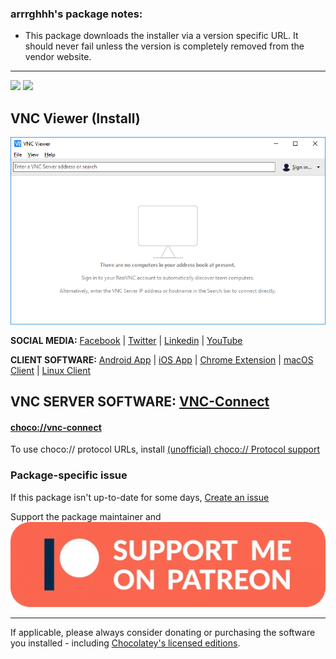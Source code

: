 <h3>arrrghhh's package notes:</h3>

* This package downloads the installer via a version specific URL. It should never fail unless the version is completely removed from the vendor website.

***

[![](https://img.shields.io/chocolatey/v/vnc-viewer?color=green&label=vnc-viewer)](https://chocolatey.org/packages/vnc-viewer) [![](https://img.shields.io/chocolatey/dt/vnc-viewer)](https://chocolatey.org/packages/vnc-viewer)

## VNC Viewer (Install)

![Screen shot of VNC Viewer](https://raw.githubusercontent.com/arrrghhh/ChocolateyPackages/refs/heads/main/vnc-viewer/vnc-viewer_screenshot.png)

**SOCIAL MEDIA:**
[Facebook](https://www.facebook.com/realvnc) | [Twitter](https://twitter.com/realvnc) | [Linkedin](https://www.linkedin.com/company/realvnc) | [YouTube](https://www.youtube.com/user/RealVNCLtd)

**CLIENT SOFTWARE:**
[Android App](http://play.google.com/store/apps/details?id=com.realvnc.viewer.android) | [iOS App](https://itunes.apple.com/us/app/vnc-viewer/id352019548?mt=8) | [Chrome Extension](https://chocolatey.org/packages/vnc-viewer-chrome/1.2.2.15132) | [macOS Client](https://www.realvnc.com/download/viewer/macos/) | [Linux Client](https://www.realvnc.com/download/viewer/linux/)

**VNC SERVER SOFTWARE:**
[VNC-Connect](https://chocolatey.org/packages/vnc-connect/)
---

#### [choco://vnc-connect](choco://vnc-connect)
To use choco:// protocol URLs, install [(unofficial) choco:// Protocol support ](https://chocolatey.org/packages/choco-protocol-support)

### Package-specific issue
If this package isn't up-to-date for some days, [Create an issue](https://github.com/arrrghhh/ChocolateyPackages/issues/new/choose)

Support the package maintainer and [![Patreon](https://raw.githubusercontent.com/arrrghhh/ChocolateyPackages/refs/heads/main/Patreon-Button-600x163.webp)](https://www.patreon.com/arrrghhh)

---

If applicable, please always consider donating or purchasing the software you installed - including [Chocolatey's licensed editions](https://chocolatey.org/pricing).